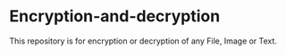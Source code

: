 # Encryption-and-decryption
This repository is for encryption or decryption of any File, Image or Text.
